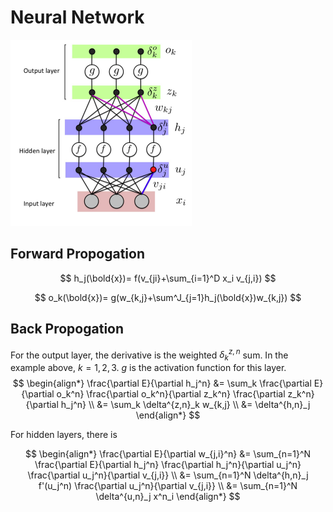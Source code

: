 # Neural Network

![nn](imgs/nn.png "nn")

## Forward Propogation

$$
h_j(\bold{x})=
f(v_{ji}+\sum_{i=1}^D x_i v_{j,i})
$$

$$
o_k(\bold{x})=
g(w_{k,j}+\sum^J_{j=1}h_j(\bold{x})w_{k,j})
$$

## Back Propogation

For the output layer, the derivative is the weighted $\delta_k^{z,n}$ sum. In the example above, $k=1,2,3$. $g$ is the activation function for this layer.
$$
\begin{align*}
\frac{\partial E}{\partial h_j^n}
&=
\sum_k 
\frac{\partial E}{\partial o_k^n}
\frac{\partial o_k^n}{\partial z_k^n}
\frac{\partial z_k^n}{\partial h_j^n}
\\ &=
\sum_k
\delta^{z,n}_k w_{k,j}
\\ &=
\delta^{h,n}_j
\end{align*}
$$

For hidden layers, there is

$$
\begin{align*}
\frac{\partial E}{\partial w_{j,i}^n}
&=
\sum_{n=1}^N
\frac{\partial E}{\partial h_j^n}
\frac{\partial h_j^n}{\partial u_j^n}
\frac{\partial u_j^n}{\partial v_{j,i}}
\\ &=
\sum_{n=1}^N
\delta^{h,n}_j
f'(u_j^n)
\frac{\partial u_j^n}{\partial v_{j,i}}
\\ &=
\sum_{n=1}^N
\delta^{u,n}_j x^n_i
\end{align*}
$$